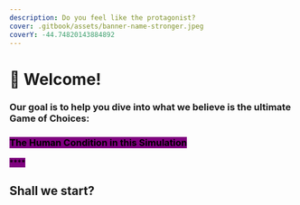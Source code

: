 ```yaml
---
description: Do you feel like the protagonist?
cover: .gitbook/assets/banner-name-stronger.jpeg
coverY: -44.74820143884892
---
```


# 🖤 Welcome!

### Our goal is to help you dive into what we believe is the ultimate Game of Choices: ‍



### &#x20;<mark style="background-color:purple;">**The Human Condition in this  Simulation**</mark>

<mark style="background-color:purple;">****</mark>

## **Shall we start?**&#x20;
